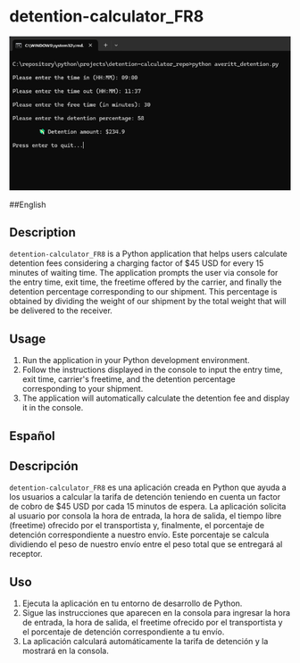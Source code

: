 # detention-calculator_FR8  

![Detention calculator working](./App%20Working%20Screenshot.png)

##English

## Description

`detention-calculator_FR8` is a Python application that helps users calculate detention fees considering a charging factor of $45 USD for every 15 minutes of waiting time. The application prompts the user via console for the entry time, exit time, the freetime offered by the carrier, and finally the detention percentage corresponding to our shipment. This percentage is obtained by dividing the weight of our shipment by the total weight that will be delivered to the receiver.

## Usage

1. Run the application in your Python development environment.
2. Follow the instructions displayed in the console to input the entry time, exit time, carrier's freetime, and the detention percentage corresponding to your shipment.
3. The application will automatically calculate the detention fee and display it in the console.


## Español

## Descripción

`detention-calculator_FR8` es una aplicación creada en Python que ayuda a los usuarios a calcular la tarifa de detención teniendo en cuenta un factor de cobro de $45 USD por cada 15 minutos de espera. La aplicación solicita al usuario por consola la hora de entrada, la hora de salida, el tiempo libre (freetime) ofrecido por el transportista y, finalmente, el porcentaje de detención correspondiente a nuestro envío. Este porcentaje se calcula dividiendo el peso de nuestro envío entre el peso total que se entregará al receptor.

## Uso

1. Ejecuta la aplicación en tu entorno de desarrollo de Python.
2. Sigue las instrucciones que aparecen en la consola para ingresar la hora de entrada, la hora de salida, el freetime ofrecido por el transportista y el porcentaje de detención correspondiente a tu envío.
3. La aplicación calculará automáticamente la tarifa de detención y la mostrará en la consola.

